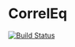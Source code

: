# CorrelEq

[![Build Status](https://github.com/quevivasbien/CorrelEq.jl/actions/workflows/CI.yml/badge.svg?branch=main)](https://github.com/quevivasbien/CorrelEq.jl/actions/workflows/CI.yml?query=branch%3Amain)
